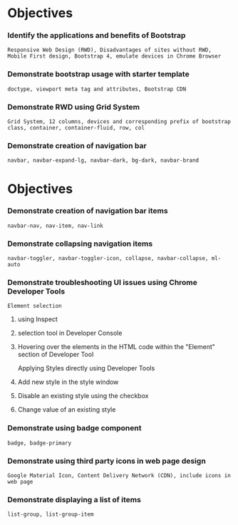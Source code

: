 # Objectives

### Identify the applications and benefits of Bootstrap

    Responsive Web Design (RWD), Disadvantages of sites without RWD, Mobile First design, Bootstrap 4, emulate devices in Chrome Browser

### Demonstrate bootstrap usage with starter template

    doctype, viewport meta tag and attributes, Bootstrap CDN

### Demonstrate RWD using Grid System

    Grid System, 12 columns, devices and corresponding prefix of bootstrap class, container, container-fluid, row, col

### Demonstrate creation of navigation bar

    navbar, navbar-expand-lg, navbar-dark, bg-dark, navbar-brand



# Objectives

### Demonstrate creation of navigation bar items

    navbar-nav, nav-item, nav-link

### Demonstrate collapsing navigation items

    navbar-toggler, navbar-toggler-icon, collapse, navbar-collapse, ml-auto

### Demonstrate troubleshooting UI issues using Chrome Developer Tools

    Element selection

1. using Inspect

2. selection tool in Developer Console

3. Hovering over the elements in the HTML code within the "Element" section of Developer Tool

    Applying Styles directly using Developer Tools

1. Add new style in the style window

2. Disable an existing style using the checkbox

3. Change value of an existing style

### Demonstrate using badge component

    badge, badge-primary

### Demonstrate using third party icons in web page design

    Google Material Icon, Content Delivery Network (CDN), include icons in web page

### Demonstrate displaying a list of items

    list-group, list-group-item